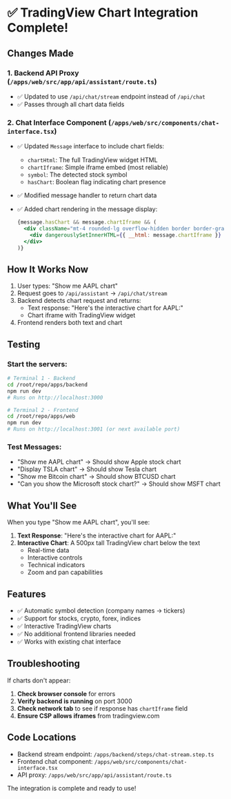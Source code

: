 # ✅ TradingView Chart Integration Complete!

## Changes Made

### 1. Backend API Proxy (`/apps/web/src/app/api/assistant/route.ts`)
- ✅ Updated to use `/api/chat/stream` endpoint instead of `/api/chat`
- ✅ Passes through all chart data fields

### 2. Chat Interface Component (`/apps/web/src/components/chat-interface.tsx`)
- ✅ Updated `Message` interface to include chart fields:
  - `chartHtml`: The full TradingView widget HTML
  - `chartIframe`: Simple iframe embed (most reliable)
  - `symbol`: The detected stock symbol
  - `hasChart`: Boolean flag indicating chart presence

- ✅ Modified message handler to return chart data
- ✅ Added chart rendering in the message display:
  ```jsx
  {message.hasChart && message.chartIframe && (
    <div className="mt-4 rounded-lg overflow-hidden border border-gray-200 dark:border-gray-700">
      <div dangerouslySetInnerHTML={{ __html: message.chartIframe }} />
    </div>
  )}
  ```

## How It Works Now

1. User types: "Show me AAPL chart"
2. Request goes to `/api/assistant` → `/api/chat/stream`
3. Backend detects chart request and returns:
   - Text response: "Here's the interactive chart for AAPL:"
   - Chart iframe with TradingView widget
4. Frontend renders both text and chart

## Testing

### Start the servers:
```bash
# Terminal 1 - Backend
cd /root/repo/apps/backend
npm run dev
# Runs on http://localhost:3000

# Terminal 2 - Frontend
cd /root/repo/apps/web
npm run dev
# Runs on http://localhost:3001 (or next available port)
```

### Test Messages:
- "Show me AAPL chart" → Should show Apple stock chart
- "Display TSLA chart" → Should show Tesla chart
- "Show me Bitcoin chart" → Should show BTCUSD chart
- "Can you show the Microsoft stock chart?" → Should show MSFT chart

## What You'll See

When you type "Show me AAPL chart", you'll see:

1. **Text Response**: "Here's the interactive chart for AAPL:"
2. **Interactive Chart**: A 500px tall TradingView chart below the text
   - Real-time data
   - Interactive controls
   - Technical indicators
   - Zoom and pan capabilities

## Features

- ✅ Automatic symbol detection (company names → tickers)
- ✅ Support for stocks, crypto, forex, indices
- ✅ Interactive TradingView charts
- ✅ No additional frontend libraries needed
- ✅ Works with existing chat interface

## Troubleshooting

If charts don't appear:

1. **Check browser console** for errors
2. **Verify backend is running** on port 3000
3. **Check network tab** to see if response has `chartIframe` field
4. **Ensure CSP allows iframes** from tradingview.com

## Code Locations

- Backend stream endpoint: `/apps/backend/steps/chat-stream.step.ts`
- Frontend chat component: `/apps/web/src/components/chat-interface.tsx`
- API proxy: `/apps/web/src/app/api/assistant/route.ts`

The integration is complete and ready to use!